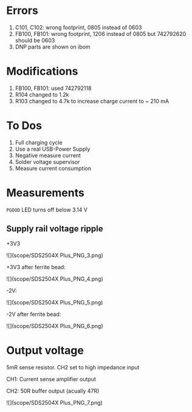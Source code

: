 # Errors

1. C101, C102: wrong footprint, 0805 instead of 0603
2. FB100, FB101: wrong footprint, 1206 instead of 0805 but 742792620 should be 0603
3. DNP parts are shown on ibom

# Modifications

1. FB100, FB101: used 742792118
1. R104 changed to 1.2k
1. R103 changed to 4.7k to increase charge current to ~ 210 mA

# To Dos

1. Full charging cycle
2. Use a real USB-Power Supply
3. Negative measure current
4. Solder voltage supervisor
5. Measure current consumption

# Measurements

`PGOOD` LED turns off below 3.14 V

## Supply rail voltage ripple

+3V3

![](scope/SDS2504X Plus_PNG_3.png)

+3V3 after ferrite bead:

![](scope/SDS2504X Plus_PNG_4.png)

-2V:

![](scope/SDS2504X Plus_PNG_5.png)

-2V after ferrite bead:

![](scope/SDS2504X Plus_PNG_6.png)

# Output voltage

5mR sense resistor. CH2 set to high impedance input

CH1: Current sense amplifier output

CH2: 50R buffer output (acually 47R)

![](scope/SDS2504X Plus_PNG_7.png)


